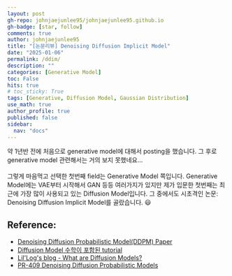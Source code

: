 ```yaml
---
layout: post
gh-repo: johnjaejunlee95/johnjaejunlee95.github.io
gh-badge: [star, follow]
comments: true
author: johnjaejunlee95
title: "[논문리뷰] Denoising Diffusion Implicit Model"
date: "2025-01-06"
permalink: /ddim/
description: ""
categories: [Generative Model]
toc: False
hits: true
# toc_sticky: True
tags: [Generative, Diffusion Model, Gaussian Distribution]
use_math: true
author_profile: true
published: false
sidebar:
  nav: "docs"
---
```


<div>약 1년반 전에 처음으로 generative model에 대해서 posting을 했습니다. 그 후로 generative model 관련해서는 거의 보지 못했네요...
<br><br>그렇게 마음먹고 선택한 첫번째 field는 Generative Model 쪽입니다. Generative Model에는 VAE부터 시작해서 GAN 등등 여러가지가 있지만 제가 입문한 첫번째는 최근에 가장 많이 사용되고 있는 Diffusion Model입니다. 그 중에서도 시초격인 논문: Denoising Diffusion Implicit Model를 골랐습니다. 😃 </div>



## Reference:

- [Denoising Diffusion Probabilistic Model(DDPM) Paper](https://arxiv.org/pdf/2006.11239.pdf)
- [Diffusion Model 수학이 포함된 tutorial](https://youtu.be/uFoGaIVHfoE)
- [Lil'Log's blog - What are Diffusion Models?](https://lilianweng.github.io/posts/2021-07-11-diffusion-models/)
- [PR-409 Denoising Diffusion Probabilistic Models](https://www.youtube.com/watch?v=1j0W_lu55nc)

